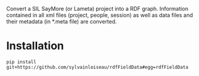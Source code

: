 Convert a SIL SayMore (or Lameta) project into a RDF graph. Information
contained in all xml files (project, people, session) as well as data files and
their metadata (in *.meta file) are converted.

# Installation

```
pip install git+https://github.com/sylvainloiseau/rdfFieldData#egg=rdfFieldData
```
